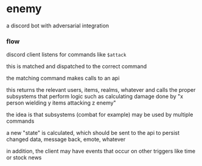 # enemy

a discord bot with adversarial integration

### flow

discord client listens for commands like `$attack`

this is matched and dispatched to the correct command

the matching command makes calls to an api

this returns the relevant users, items, realms, whatever and calls the proper subsystems that
perform logic such as calculating damage done by "x person wielding y items attacking z enemy"

the idea is that subsystems (combat for example) may be used by multiple commands

a new "state" is calculated, which should be sent to the api to persist changed data, message
back, emote, whatever

in addition, the client may have events that occur on other triggers like time or stock news
